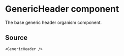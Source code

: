 # GenericHeader component

The base generic header organism component.

## Source

    <GenericHeader />
